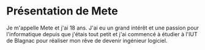 # Présentation de Mete
Je m'appelle Mete et j'ai 18 ans. J'ai eu un grand intérêt et une passion pour l'informatique depuis que j'étais tout petit et j'ai commencé à étudier à l'IUT de Blagnac pour réaliser mon rêve de devenir ingénieur logiciel.